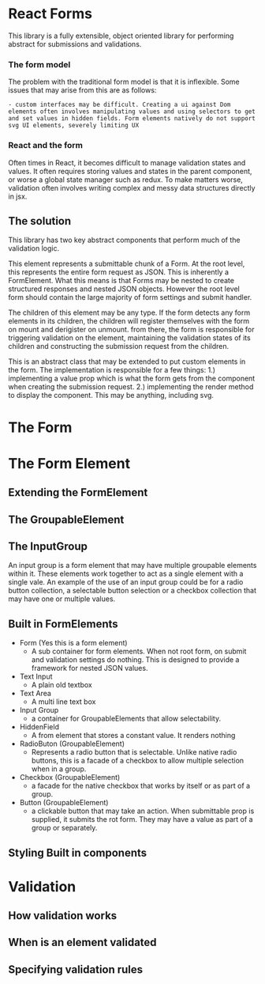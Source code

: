 # React Forms

This library is a fully extensible, object oriented library for performing abstract for submissions and validations.

### The form model

The problem with the traditional form model is that it is inflexible. Some issues that may arise from this are as follows:

    - custom interfaces may be difficult. Creating a ui against Dom elements often involves manipulating values and using selectors to get and set values in hidden fields. Form elements natively do not support svg UI elements, severely limiting UX



### React and the form

Often times in React, it becomes difficult to manage validation states and values. It often requires storing values and states in the parent component, or worse a global state manager such as redux. To make matters worse, validation often involves writing complex and messy data structures directly in jsx.




## The solution

This library has two key abstract components that perform much of the validation logic.

<Form> 

This element represents a submittable chunk of a Form. At the root level, this represents the entire form request as JSON. This is inherently a FormElement. What this means is that Forms may be nested to create structured responses and nested JSON objects. However the root level form should contain the large majority of form settings and submit handler.

The children of this element may be any type. If the form detects any form elements in its children, the children will register themselves with the form on mount and derigister on unmount. from there, the form is responsible for triggering validation on the element, maintaining the validation states of its children and constructing the submission request from the children.

<FormElement>

This is an abstract class that may be extended to put custom elements in the form. The implementation is responsible for a few things:
    1.) implementing a value prop which is what the form gets from the component when creating the submission request.
    2.) implementing the render method to display the component. This may be anything, including svg.





# The Form

# The Form Element


## Extending the FormElement

## The GroupableElement

## The InputGroup

An input group is a form element that may have multiple groupable elements within it. These elements work together to act as a single element with a single vale. An example of the use of an input group could be for a radio button collection, a selectable button selection or a checkbox collection that may have one or multiple values.

## Built in FormElements
- Form (Yes this is a form element)
    - A sub container for form elements. When not root form, on submit and validation settings do nothing. This is designed to provide a framework for nested JSON values.
- Text Input
    - A plain old textbox
- Text Area
    - A multi line text box
- Input Group
    - a container for GroupableElements that allow selectability. 
- HiddenField
    - A from element that stores a constant value. It renders nothing
- RadioButon (GroupableElement)
    - Represents a radio button that is selectable. Unlike native radio buttons, this is a facade of a checkbox to allow multiple selection when in a group.
- Checkbox (GroupableElement)
    - a facade for the native checkbox that works by itself or as part of a group.
- Button (GroupableElement)
    - a clickable button that may take an action. When submittable prop is supplied, it submits the rot form. They may have a value as part of a group or separately.


## Styling Built in components

# Validation

## How validation works

## When is an element validated

## Specifying validation rules


